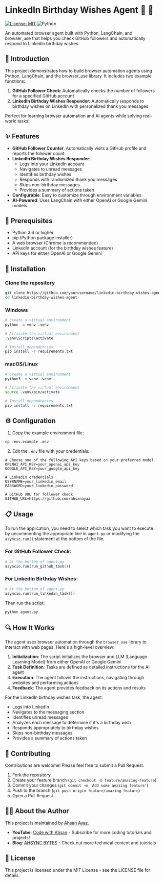 # LinkedIn Birthday Wishes Agent 🎂 🤖

[![License: MIT](https://img.shields.io/badge/License-MIT-yellow.svg)](https://opensource.org/licenses/MIT)
![Python](https://img.shields.io/badge/python-3.6%2B-blue)

An automated browser agent built with Python, LangChain, and browser_use that helps you check GitHub followers and automatically respond to LinkedIn birthday wishes.

## 📝 Introduction

This project demonstrates how to build browser automation agents using Python, LangChain, and the browser_use library. It includes two example functions:

1. **GitHub Follower Check**: Automatically checks the number of followers for a specified GitHub account
2. **LinkedIn Birthday Wishes Responder**: Automatically responds to birthday wishes on LinkedIn with personalized thank you messages

Perfect for learning browser automation and AI agents while solving real-world tasks!

## ✨ Features

- **GitHub Follower Counter**: Automatically visits a GitHub profile and reports the follower count
- **LinkedIn Birthday Wishes Responder**:
  - Logs into your LinkedIn account
  - Navigates to unread messages
  - Identifies birthday wishes
  - Responds with randomized thank you messages
  - Skips non-birthday messages
  - Provides a summary of actions taken
- **Configurable**: Easy to customize through environment variables
- **AI-Powered**: Uses LangChain with either OpenAI or Google Gemini models

## 🔧 Prerequisites

- Python 3.6 or higher
- pip (Python package installer)
- A web browser (Chrome is recommended)
- LinkedIn account (for the birthday wishes feature)
- API keys for either OpenAI or Google Gemini

## 🚀 Installation

### Clone the repository

```bash
git clone https://github.com/yourusername/linkedin-birthday-wishes-agent.git
cd linkedin-birthday-wishes-agent
```

### Windows

```bash
# Create a virtual environment
python -m venv .venv

# Activate the virtual environment
.venv\Scripts\activate

# Install dependencies
pip install -r requirements.txt
```

### macOS/Linux

```bash
# Create a virtual environment
python3 -m venv .venv

# Activate the virtual environment
source .venv/bin/activate

# Install dependencies
pip install -r requirements.txt
```

## ⚙️ Configuration

1. Copy the example environment file:

```bash
cp .env.example .env
```

2. Edit the `.env` file with your credentials:

```
# Choose one of the following API keys based on your preferred model
OPENAI_API_KEY=your_openai_api_key
GOOGLE_API_KEY=your_google_api_key

# LinkedIn credentials
USERNAME=your_linkedin_email
PASSWORD=your_linkedin_password

# GitHub URL for follower check
GITHUB_URL=https://github.com/ahsanayaz
```

## 📋 Usage

To run the application, you need to select which task you want to execute by uncommenting the appropriate line in `agent.py` or modifying the `asyncio.run()` statement at the bottom of the file.

### For GitHub Follower Check:

```python
# At the bottom of agent.py
asyncio.run(run_github_task())
```

### For LinkedIn Birthday Wishes:

```python
# At the bottom of agent.py
asyncio.run(run_linkedin_task())
```

Then run the script:

```bash
python agent.py
```

## 🔍 How It Works

The agent uses browser automation through the `browser_use` library to interact with web pages. Here's a high-level overview:

1. **Initialization**: The script initializes the browser and LLM (Language Learning Model) from either OpenAI or Google Gemini
2. **Task Definition**: Tasks are defined as detailed instructions for the AI agent
3. **Execution**: The agent follows the instructions, navigating through websites and performing actions
4. **Feedback**: The agent provides feedback on its actions and results

For the LinkedIn birthday wishes task, the agent:
- Logs into LinkedIn
- Navigates to the messaging section
- Identifies unread messages
- Analyzes each message to determine if it's a birthday wish
- Responds appropriately to birthday wishes
- Skips non-birthday messages
- Provides a summary of actions taken

## 👥 Contributing

Contributions are welcome! Please feel free to submit a Pull Request.

1. Fork the repository
2. Create your feature branch (`git checkout -b feature/amazing-feature`)
3. Commit your changes (`git commit -m 'Add some amazing feature'`)
4. Push to the branch (`git push origin feature/amazing-feature`)
5. Open a Pull Request

## 👨‍💻 About the Author

This project is maintained by [Ahsan Ayaz](https://github.com/ahsanayaz).

- **YouTube**: [Code with Ahsan](https://youtube.com/codewithahsan) - Subscribe for more coding tutorials and projects!
- **Blog**: [AHSYNC BYTES](https://blog.codewithahsan.dev) - Check out more technical content and tutorials

## 📄 License

This project is licensed under the MIT License - see the LICENSE file for details.
